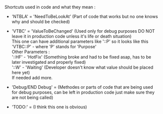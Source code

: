 Shortcuts used in code and what they mean :
- 'NTBLA' = 'NeedToBeLookAt' (Part of code that works but no one knows why and should be checked)
- 'VTBC' = 'ValueToBeChanged' (Used only for debug purposes DO NOT leave it in production code unless it's life or death situation)<br>
  This one can have additional parameters like '::P' so it looks like this 'VTBC::P' - where 'P' stands for 'Purpose'<br>
  Other Parameters :<br>
    '::HF' - 'HotFix' (Something broke and had to be fixed asap, has to be later investigated and properly fixed)<br>
    '::W' - 'Waiting' (Developer doesn't know what value should be placed here yet)<br>
  If needed add more.<br>

- 'Debug/END Debug' = (Methodes or parts of code that are being used for debug purposes, can be left in production code just make sure they are not being called)
- 'TODO:' = (I think this one is obvious)
